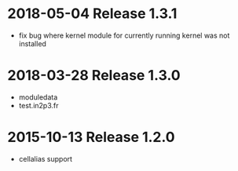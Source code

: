 # 2018-05-04 Release 1.3.1

* fix bug where kernel module for currently running kernel was not installed

# 2018-03-28 Release 1.3.0

* moduledata
* test.in2p3.fr

# 2015-10-13 Release 1.2.0
* cellalias support
